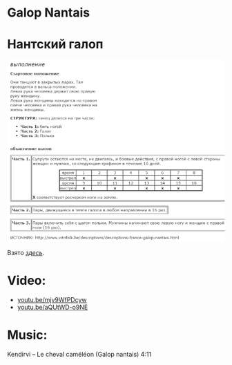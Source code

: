 Galop Nantais
=============
# Нантский галоп
![ballifolk.altervista.org/galop_nantais.html](galop-nantais.png)

Взято [_здесь_](http://www.ballifolk.altervista.org/galop_nantais.html).

Video:
======
- [youtu.be/mjv9WfPDcyw](https://www.youtube.com/watch?v=mjv9WfPDcyw)
- [youtu.be/aQUtWD-o9NE](https://www.youtube.com/watch?v=aQUtWD-o9NE)

Music:
=======
Kendirvi – Le cheval caméléon (Galop nantais) 4:11
